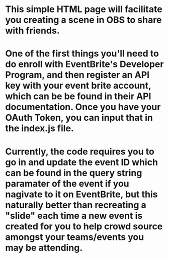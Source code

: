 # This simple HTML page will facilitate you creating a scene in OBS to share with friends.
# One of the first things you'll need to do enroll with EventBrite's Developer Program, and then register an API key with your event brite account, which can be be found in their API documentation.  Once you have your OAuth Token, you can input that in the index.js file.
# Currently, the code requires you to go in and update the event ID which can be found in the query string paramater of the event if you nagivate to it on EventBrite, but this naturally better than recreating a "slide" each time a new event is created for you to help crowd source amongst your teams/events you may be attending.

